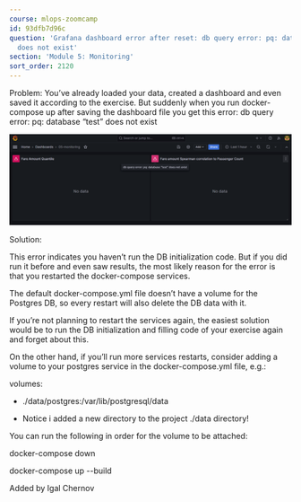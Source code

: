 ```yaml
---
course: mlops-zoomcamp
id: 93dfb7d96c
question: 'Grafana dashboard error after reset: db query error: pq: database “test”
  does not exist'
section: 'Module 5: Monitoring'
sort_order: 2120
---
```


Problem: You’ve already loaded your data, created a dashboard and even saved it according to the exercise. But suddenly when you run docker-compose up after saving the dashboard file you get this error: db query error: pq: database “test” does not exist

![Image](images/mlops-zoomcamp/image_03216ab8.png)

Solution:

This error indicates you haven’t run the DB initialization code. But if you did run it before and even saw results, the most likely reason for the error is that you restarted the docker-compose services.

The default docker-compose.yml file doesn’t have a volume for the Postgres DB, so every restart will also delete the DB data with it.

If you’re not planning to restart the services again, the easiest solution would be to run the DB initialization and filling code of your exercise again and forget about this.

On the other hand, if you’ll run more services restarts, consider adding a volume to your postgres service in the docker-compose.yml file, e.g.:

volumes:

- ./data/postgres:/var/lib/postgresql/data

* Notice i added a new directory to the project ./data directory!

You can run the following in order for the volume to be attached:

docker-compose down

docker-compose up --build

Added by Igal Chernov

